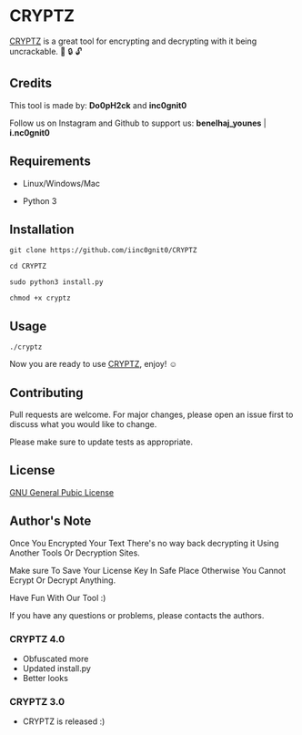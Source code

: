 # CRYPTZ

[CRYPTZ](https://github.com/iinc0gnit0/CRYPTZ) is a great tool for encrypting and decrypting with it being uncrackable. :key: :lock: :unlock:

## Credits

This tool is made by: __Do0pH2ck__ and __inc0gnit0__

Follow us on Instagram and Github to support us: __benelhaj_younes__ | __i.nc0gnit0__

## Requirements

+ Linux/Windows/Mac

+ Python 3

## Installation

```git clone https://github.com/iinc0gnit0/CRYPTZ```

```cd CRYPTZ```

```sudo python3 install.py```

```chmod +x cryptz```

## Usage

```./cryptz```

Now you are ready to use [CRYPTZ](https://github.com/iinc0gnit0/CRYPTZ), enjoy!  :relaxed:

## Contributing
Pull requests are welcome. For major changes, please open an issue first to discuss what you would like to change.

Please make sure to update tests as appropriate.

## License
[GNU General Pubic License](https://www.gnu.org/licenses/gpl-3.0.en.html)

## Author's Note

Once You Encrypted Your Text There's no way back decrypting it 
Using Another Tools Or Decryption Sites.

Make sure To Save Your License Key In Safe Place Otherwise You Cannot Ecrypt Or Decrypt Anything. 

Have Fun With Our Tool :) 

If you have any questions or problems, please contacts the authors.

### CRYPTZ 4.0
+ Obfuscated more
+ Updated install.py
+ Better looks

### CRYPTZ 3.0
+ CRYPTZ is released :)
